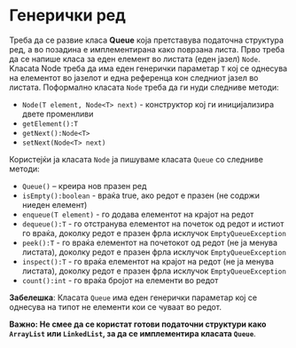 # Генерички ред

Треба да се развие класа **Queuе** која претставува податочна структура ред, a во позадина e имплементирана како
поврзана листа. Прво треба да се напише класа за еден елемент во листата (еден јазел) `Node`. Kласаta Node треба да има
еден генерички параметар `Т` кој се однесува на елементот во јазелот и една референца кон следниот јазел во листата.
Поформално класата `Node` треба да ги нуди следниве методи:

- `Node(T element, Node<T> next)` - конструктор кој ги иницијализира двете променливи
- `getElement():T`
- `getNext():Node<T>`
- `setNext(Node<T> next)`

Користејќи ја класата `Node` ја пишуваме класата `Queue` со следниве методи:

- `Queue()` – креира нов празен ред
- `isEmpty():boolean` - враќа true, ако редот е празен (не содржи ниеден елемент)
- `enqueue(T element)` - го додава елементот на крајот на редот
- `dequeue():T` - го отстранува елементот на почеток од редот и истиот го враќа, доколку редот е празен фрла исклучок
  `EmptyQueueException`
- `peek():T` - го враќа елементот на почетокот од редот (не ја менува листата), доколку редот е празен фрла исклучок
  `EmptyQueueException`
- `inspect():T` - го враќа елементот на крајот на редот (не ја менува листата), доколку редот е празен фрла исклучок
  `EmptyQueueException`
- `count():int` - го враќа бројот на елементи во редот

**Забелешка**: Класата `Queue` има еден генерички параметар кој се однесува на типот не елементи кои се чуваат во редот.

**Важно: Не смее да се користат готови податочни структури како `ArrayList` или `LinkedList`, за да се имплементира
класата `Queue`**.